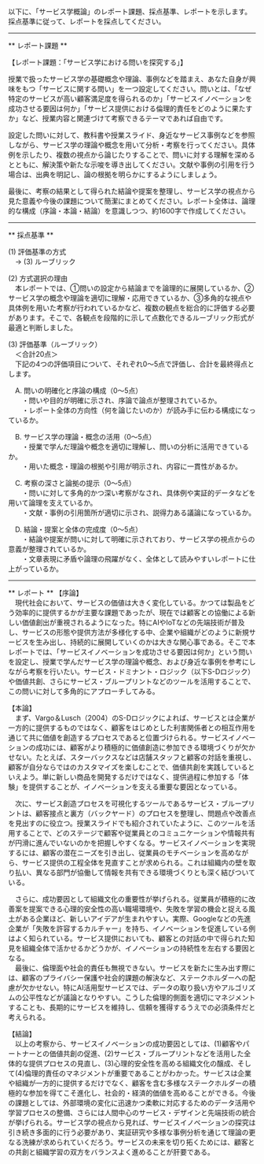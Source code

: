 以下に、「サービス学概論」のレポート課題、採点基準、レポートを示します。採点基準に従って、レポートを採点してください。

---------------------------------------
** レポート課題 **

【レポート課題：「サービス学における問いを探究する」】

授業で扱ったサービス学の基礎概念や理論、事例などを踏まえ、あなた自身が興味をもつ「サービスに関する問い」を一つ設定してください。問いとは、「なぜ特定のサービスが高い顧客満足度を得られるのか」「サービスイノベーションを成功させる要因は何か」「サービス提供における倫理的責任をどのように果たすか」など、授業内容と関連づけて考察できるテーマであれば自由です。

設定した問いに対して、教科書や授業スライド、身近なサービス事例などを参照しながら、サービス学の理論や概念を用いて分析・考察を行ってください。具体例を示したり、複数の視点から論じたりすることで、問いに対する理解を深めるとともに、解決策や新たな示唆を導き出してください。文献や事例の引用を行う場合は、出典を明記し、論の根拠を明らかにするようにしましょう。

最後に、考察の結果として得られた結論や提案を整理し、サービス学の視点から見た意義や今後の課題について簡潔にまとめてください。レポート全体は、論理的な構成（序論・本論・結論）を意識しつつ、約1600字で作成してください。

---------------------------------------
** 採点基準 **

(1) 評価基準の方式  
　→ (3) ルーブリック

(2) 方式選択の理由  
　本レポートでは、①問いの設定から結論までを論理的に展開しているか、②サービス学の概念や理論を適切に理解・応用できているか、③多角的な視点や具体例を用いた考察が行われているかなど、複数の観点を総合的に評価する必要があります。そこで、各観点を段階的に示して点数化できるルーブリック形式が最適と判断しました。

(3) 評価基準（ルーブリック）  
　＜合計20点＞  
　下記の4つの評価項目について、それぞれ0～5点で評価し、合計を最終得点とします。  

　A. 問いの明確化と序論の構成（0～5点）  
　　・問いや目的が明確に示され、序論で論点が整理されているか。  
　　・レポート全体の方向性（何を論じたいのか）が読み手に伝わる構成になっているか。  

　B. サービス学の理論・概念の活用（0～5点）  
　　・授業で学んだ理論や概念を適切に理解し、問いの分析に活用できているか。  
　　・用いた概念・理論の根拠や引用が明示され、内容に一貫性があるか。  

　C. 考察の深さと論拠の提示（0～5点）  
　　・問いに対して多角的かつ深い考察がなされ、具体例や実証的データなどを用いて論理を支えているか。  
　　・文献・事例の引用箇所が適切に示され、説得力ある議論になっているか。  

　D. 結論・提案と全体の完成度（0～5点）  
　　・結論や提案が問いに対して明確に示されており、サービス学の視点からの意義が整理されているか。  
　　・文章表現に矛盾や論理の飛躍がなく、全体として読みやすいレポートに仕上がっているか。  

---------------------------------------
** レポート **
【序論】  
　現代社会において、サービスの価値は大きく変化している。かつては製品をどう効率的に提供するかが主要な課題であったが、現在では顧客との協働による新しい価値創出が重視されるようになった。特にAIやIoTなどの先端技術が普及し、サービスの形態や提供方法が多様化する中、企業や組織がどのように新規サービスを生み出し、持続的に展開していくのかは大きな関心事である。そこで本レポートでは、「サービスイノベーションを成功させる要因は何か」という問いを設定し、授業で学んだサービス学の理論や概念、および身近な事例を参考にしながら考察を行いたい。サービス・ドミナント・ロジック（以下S-Dロジック）や価値共創、さらにサービス・ブループリントなどのツールを活用することで、この問いに対して多角的にアプローチしてみる。

【本論】  
　まず、Vargo＆Lusch（2004）のS-Dロジックによれば、サービスとは企業が一方的に提供するものではなく、顧客をはじめとした利害関係者との相互作用を通じて共に価値を創造するプロセスであると位置づけられる。サービスイノベーションの成功には、顧客がより積極的に価値創造に参加できる環境づくりが欠かせない。たとえば、スターバックスなどは店舗スタッフと顧客の対話を重視し、顧客が自分ならではのカスタマイズを楽しむことで、価値共創を実践しているといえよう。単に新しい商品を開発するだけではなく、提供過程に参加する「体験」を提供することが、イノベーションを支える重要な要因となっている。

　次に、サービス創造プロセスを可視化するツールであるサービス・ブループリントは、顧客接点と裏方（バックヤード）のプロセスを整理し、問題点や改善点を見出すのに役立つ。授業スライドでも紹介されていたように、このツールを活用することで、どのステージで顧客や従業員とのコミュニケーションや情報共有が円滑に進んでいないのかを把握しやすくなる。サービスイノベーションを実現するには、顧客の潜在ニーズを引き出し、従業員のモチベーションを高めながら、サービス提供の工程全体を見直すことが求められる。これは組織内の壁を取り払い、異なる部門が協働して情報を共有できる環境づくりとも深く結びついている。

　さらに、成功要因として組織文化の重要性が挙げられる。従業員が積極的に改善案を提案できる心理的安全性の高い職場環境や、失敗を学習の機会と捉える風土がある企業ほど、新しいアイデアが生まれやすい。実際、Googleなどの先進企業が「失敗を許容するカルチャー」を持ち、イノベーションを促進している例はよく知られている。サービス提供においても、顧客との対話の中で得られた知見を組織全体で活かせるかどうかが、イノベーションの持続性を左右する要因となる。  
　最後に、倫理面や社会的責任も無視できない。サービスを新たに生み出す際には、顧客のプライバシー保護や社会的課題の解決など、ステークホルダーへの配慮が欠かせない。特にAI活用型サービスでは、データの取り扱い方やアルゴリズムの公平性などが議論となりやすい。こうした倫理的側面を適切にマネジメントすることも、長期的にサービスを維持し、信頼を獲得するうえでの必須条件だと考えられる。

【結論】  
　以上の考察から、サービスイノベーションの成功要因としては、(1)顧客やパートナーとの価値共創の促進、(2)サービス・ブループリントなどを活用した全体的な提供プロセスの見直し、(3)心理的安全性を高める組織文化の醸成、そして(4)倫理的責任のマネジメントが重要であることがわかった。サービスは企業や組織が一方的に提供するだけでなく、顧客を含む多様なステークホルダーの積極的な参加を得てこそ進化し、社会的・経済的価値を高めることができる。今後の課題としては、外部環境の変化に迅速かつ柔軟に対応するためのデータ活用や学習プロセスの整備、さらには人間中心のサービス・デザインと先端技術の統合が挙げられる。サービス学の視点から見れば、サービスイノベーションの探究は引き続き多面的に行う必要があり、実証研究や多様な事例分析を通じて理論の更なる洗練が求められていくだろう。サービスの未来を切り拓くためには、顧客との共創と組織学習の双方をバランスよく進めることが肝要である。

